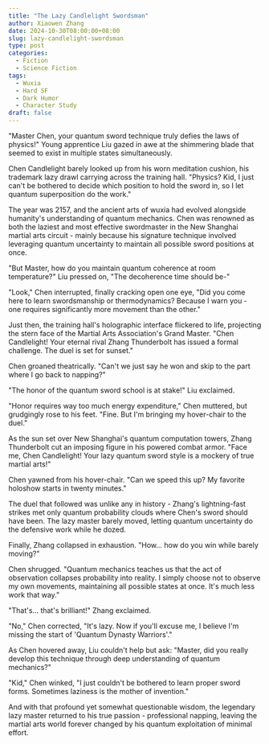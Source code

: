 ```yaml
---
title: "The Lazy Candlelight Swordsman"
author: Xiaowen Zhang
date: 2024-10-30T08:00:00+08:00
slug: lazy-candlelight-swordsman
type: post
categories:
  - Fiction
  - Science Fiction
tags:
  - Wuxia
  - Hard SF
  - Dark Humor
  - Character Study
draft: false
---
```


"Master Chen, your quantum sword technique truly defies the laws of physics!" Young apprentice Liu gazed in awe at the shimmering blade that seemed to exist in multiple states simultaneously.

Chen Candlelight barely looked up from his worn meditation cushion, his trademark lazy drawl carrying across the training hall. "Physics? Kid, I just can't be bothered to decide which position to hold the sword in, so I let quantum superposition do the work."

The year was 2157, and the ancient arts of wuxia had evolved alongside humanity's understanding of quantum mechanics. Chen was renowned as both the laziest and most effective swordmaster in the New Shanghai martial arts circuit - mainly because his signature technique involved leveraging quantum uncertainty to maintain all possible sword positions at once.

"But Master, how do you maintain quantum coherence at room temperature?" Liu pressed on, "The decoherence time should be-"

"Look," Chen interrupted, finally cracking open one eye, "Did you come here to learn swordsmanship or thermodynamics? Because I warn you - one requires significantly more movement than the other."

Just then, the training hall's holographic interface flickered to life, projecting the stern face of the Martial Arts Association's Grand Master. "Chen Candlelight! Your eternal rival Zhang Thunderbolt has issued a formal challenge. The duel is set for sunset."

Chen groaned theatrically. "Can't we just say he won and skip to the part where I go back to napping?"

"The honor of the quantum sword school is at stake!" Liu exclaimed.

"Honor requires way too much energy expenditure," Chen muttered, but grudgingly rose to his feet. "Fine. But I'm bringing my hover-chair to the duel."

As the sun set over New Shanghai's quantum computation towers, Zhang Thunderbolt cut an imposing figure in his powered combat armor. "Face me, Chen Candlelight! Your lazy quantum sword style is a mockery of true martial arts!"

Chen yawned from his hover-chair. "Can we speed this up? My favorite holoshow starts in twenty minutes."

The duel that followed was unlike any in history - Zhang's lightning-fast strikes met only quantum probability clouds where Chen's sword should have been. The lazy master barely moved, letting quantum uncertainty do the defensive work while he dozed.

Finally, Zhang collapsed in exhaustion. "How... how do you win while barely moving?"

Chen shrugged. "Quantum mechanics teaches us that the act of observation collapses probability into reality. I simply choose not to observe my own movements, maintaining all possible states at once. It's much less work that way."

"That's... that's brilliant!" Zhang exclaimed.

"No," Chen corrected, "It's lazy. Now if you'll excuse me, I believe I'm missing the start of 'Quantum Dynasty Warriors'."

As Chen hovered away, Liu couldn't help but ask: "Master, did you really develop this technique through deep understanding of quantum mechanics?"

"Kid," Chen winked, "I just couldn't be bothered to learn proper sword forms. Sometimes laziness is the mother of invention."

And with that profound yet somewhat questionable wisdom, the legendary lazy master returned to his true passion - professional napping, leaving the martial arts world forever changed by his quantum exploitation of minimal effort.